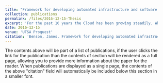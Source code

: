 ```yaml
---
title: "Framework for developing automated infrastructure and software deployment for domain specific research"
collection: publications
permalink: /files/2016-12-15-Thesis
excerpt: 'For the past 10 years the Cloud has been growing steadily. While the Cloud has been utilized heavily in industry, its application for research in academic settings has been limited. This underutilization is primarily due to the lack of time of scholars, lack of funding, and lack of technical expertise to set up a cloud and research platform to do analytics.'
date: 2016-12-15
venue: 'UTSA Proquest'
citation: 'Benson, James. Framework for developing automated infrastructure and software deployment for domain specific research. The University of Texas at San Antonio, 2016.'
---
```


The contents above will be part of a list of publications, if the user clicks the link for the publication than the contents of section will be rendered as a full page, allowing you to provide more information about the paper for the reader. When publications are displayed as a single page, the contents of the above "citation" field will automatically be included below this section in a smaller font.

